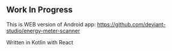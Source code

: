 ## Work In Progress

This is WEB version of Android app: https://github.com/deviant-studio/energy-meter-scanner

Written in Kotlin with React

